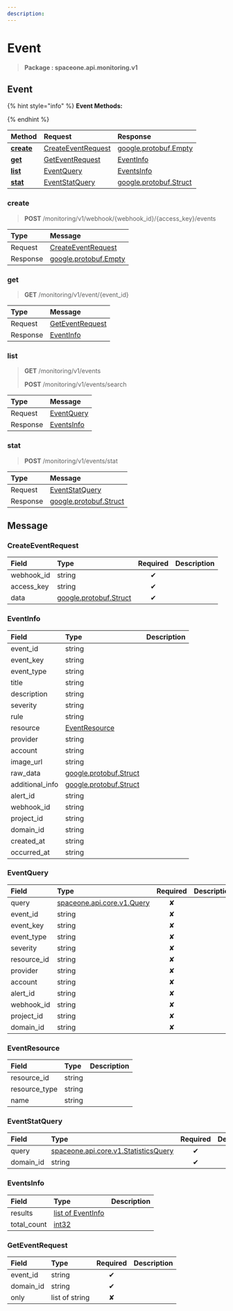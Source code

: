 ```yaml
---
description:  
---
```

# Event

>  **Package : spaceone.api.monitoring.v1**

## Event

{% hint style="info" %}
**Event Methods:**

{%  endhint %}


| Method | Request | Response |
| :----- | :-------- | :-------- |
| [**create**](event.md#create)|   [CreateEventRequest](event.md#createeventrequest) |  [google.protobuf.Empty](https://github.com/protocolbuffers/protobuf/blob/master/src/google/protobuf/empty.proto)|
| [**get**](event.md#get)|   [GetEventRequest](event.md#geteventrequest) |   [EventInfo](event.md#eventinfo) |
| [**list**](event.md#list)|   [EventQuery](event.md#eventquery) |   [EventsInfo](event.md#eventsinfo) |
| [**stat**](event.md#stat)|   [EventStatQuery](event.md#eventstatquery) |  [google.protobuf.Struct](https://github.com/protocolbuffers/protobuf/blob/master/src/google/protobuf/struct.proto)| 
 

 
### create
> **POST** /monitoring/v1/webhook/{webhook_id}/{access_key}/events
>


| Type | Message |
| :--- | :--- |
| Request | [CreateEventRequest](event.md#createeventrequest) |
| Response | [google.protobuf.Empty](https://github.com/protocolbuffers/protobuf/blob/master/src/google/protobuf/empty.proto) |
 
 

 
### get
> **GET** /monitoring/v1/event/{event_id}
>


| Type | Message |
| :--- | :--- |
| Request | [GetEventRequest](event.md#geteventrequest) |
| Response |  [EventInfo](event.md#eventinfo)  |
 
 

 
### list
> **GET** /monitoring/v1/events
>
> **POST** /monitoring/v1/events/search



| Type | Message |
| :--- | :--- |
| Request | [EventQuery](event.md#eventquery) |
| Response |  [EventsInfo](event.md#eventsinfo)  |
 
 

 
### stat
> **POST** /monitoring/v1/events/stat
>


| Type | Message |
| :--- | :--- |
| Request | [EventStatQuery](event.md#eventstatquery) |
| Response | [google.protobuf.Struct](https://github.com/protocolbuffers/protobuf/blob/master/src/google/protobuf/struct.proto) |


## 

## Message

### CreateEventRequest
| Field | Type | Required | Description |
| :--- | :--- | :---: | :--- |
| webhook_id |string|✔| |
| access_key |string|✔| |
| data |[google.protobuf.Struct](https://github.com/protocolbuffers/protobuf/blob/master/src/google/protobuf/struct.proto)|✔| |

### EventInfo
| Field | Type |  Description |
| :--- | :--- | :--- |
| event_id |string | |
| event_key |string | |
| event_type |string | |
| title |string | |
| description |string | |
| severity |string | |
| rule |string | |
| resource |[EventResource](event.md#eventresource) | |
| provider |string | |
| account |string | |
| image_url |string | |
| raw_data |[google.protobuf.Struct](https://github.com/protocolbuffers/protobuf/blob/master/src/google/protobuf/struct.proto) | |
| additional_info |[google.protobuf.Struct](https://github.com/protocolbuffers/protobuf/blob/master/src/google/protobuf/struct.proto) | |
| alert_id |string | |
| webhook_id |string | |
| project_id |string | |
| domain_id |string | |
| created_at |string | |
| occurred_at |string | |

### EventQuery
| Field | Type | Required | Description |
| :--- | :--- | :---: | :--- |
| query |[spaceone.api.core.v1.Query](https://spaceone-dev.gitbook.io/api-reference/common-v1/search-query)|✘| |
| event_id |string|✘| |
| event_key |string|✘| |
| event_type |string|✘| |
| severity |string|✘| |
| resource_id |string|✘| |
| provider |string|✘| |
| account |string|✘| |
| alert_id |string|✘| |
| webhook_id |string|✘| |
| project_id |string|✘| |
| domain_id |string|✘| |

### EventResource
| Field | Type |  Description |
| :--- | :--- | :--- |
| resource_id |string | |
| resource_type |string | |
| name |string | |

### EventStatQuery
| Field | Type | Required | Description |
| :--- | :--- | :---: | :--- |
| query |[spaceone.api.core.v1.StatisticsQuery](https://spaceone-dev.gitbook.io/api-reference/common-v1/statistics-query)|✔| |
| domain_id |string|✔| |

### EventsInfo
| Field | Type |  Description |
| :--- | :--- | :--- |
| results |[list of EventInfo](event.md#eventinfo) | |
| total_count |[int32](https://github.com/protocolbuffers/protobuf/blob/master/src/google/protobuf/type.proto) | |

### GetEventRequest
| Field | Type | Required | Description |
| :--- | :--- | :---: | :--- |
| event_id |string|✔| |
| domain_id |string|✔| |
| only |list of string|✘| |

